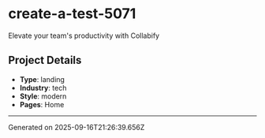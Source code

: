 # create-a-test-5071

Elevate your team's productivity with Collabify

## Project Details

- **Type**: landing
- **Industry**: tech
- **Style**: modern
- **Pages**: Home

---
Generated on 2025-09-16T21:26:39.656Z
